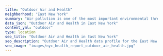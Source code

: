 ```yaml
---
title: "Outdoor Air and Health"
neighborhood: "East New York"
summary: "Air pollution is one of the most important environmental threats to urban populations and while all people are exposed, pollutant emissions, levels of exposure, and population vulnerability vary across neighborhoods. Exposures to common air pollutants have been linked to respiratory and cardiovascular diseases, cancers, and premature deaths."
data_json: "Outdoor Air and Health in East New York"
content_yml: "outdoor"
type: location
seo_title: "Outdoor Air and Health in East New York"
seo_description: "Outdoor Air and Health data profile for the East New York neighborhood of NYC."
seo_image: "images/nyc_health_report_outdoor_air_health.jpg"
---
```

